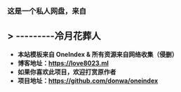 ### 这是一个私人网盘，来自
## >         ---------冷月花葬人

- **本站模板来自 OneIndex & 所有资源来自网络收集（侵删）**
- **博客地址：https://love8023.ml**
- **如果你喜欢此项目，欢迎打赏原作者**
- **项目地址：https://github.com/donwa/oneindex**
